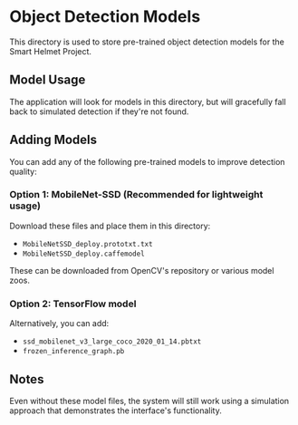 # Object Detection Models

This directory is used to store pre-trained object detection models for the Smart Helmet Project.

## Model Usage

The application will look for models in this directory, but will gracefully fall back to simulated detection if they're not found.

## Adding Models

You can add any of the following pre-trained models to improve detection quality:

### Option 1: MobileNet-SSD (Recommended for lightweight usage)
Download these files and place them in this directory:
- `MobileNetSSD_deploy.prototxt.txt`
- `MobileNetSSD_deploy.caffemodel`

These can be downloaded from OpenCV's repository or various model zoos.

### Option 2: TensorFlow model
Alternatively, you can add:
- `ssd_mobilenet_v3_large_coco_2020_01_14.pbtxt`
- `frozen_inference_graph.pb`

## Notes

Even without these model files, the system will still work using a simulation approach that demonstrates the interface's functionality.
